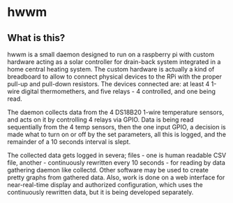 # hwwm

## What is this?
hwwm is a small daemon designed to run on a raspberry pi with custom hardware acting as a solar controller for drain-back system
integrated in a home central heating system. The custom hardware is actually a kind of breadboard to allow to connect physical devices to the RPi with the proper pull-up and pull-down resistors. The devices connected are: at least 4 1-wire digital thermomethers, and five relays - 4 controlled, and one being read.

The daemon collects data from the 4 DS18B20 1-wire temperature sensors, and acts on it by controlling 4 relays via GPIO. Data is being read sequentially from the 4 temp sensors, then the one input GPIO, a decision is made what to turn on or off by the set parameters, all this is logged, and the remainder of a 10 seconds interval is slept.

The collected data gets logged in severa; files - one is human readable CSV file, another - continuously rewritten every
10 seconds - for reading by data gathering daemon like collectd. Other software may be used to create pretty graphs
from gathered data. Also, work is done on a web interface for near-real-time display and authorized configuration, which uses the continuously rewritten data, but it is being developed separately.
